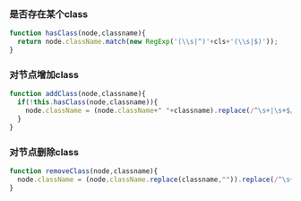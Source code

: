 ### 是否存在某个class
``` javascript
function hasClass(node,classname){
  return node.className.match(new RegExp('(\\s|^)'+cls+'(\\s|$)'));
}
```

### 对节点增加class
``` javascript
function addClass(node,classname){
  if(!this.hasClass(node,classname)){
    node.className = (node.className+" "+classname).replace(/^\s+|\s+$/g,'');
  }
}
```

### 对节点删除class
``` javascript
function removeClass(node,classname){
  node.className = (node.className.replace(classname,"")).replace(/^\s+|\s+$/g,'');
}
```
